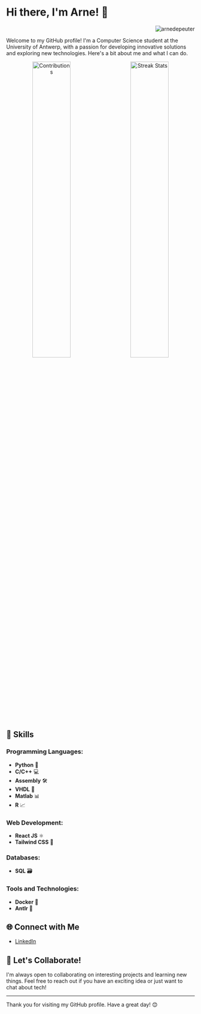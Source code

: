 # Hi there, I'm Arne! 👋
<p align="right"> <img src="https://komarev.com/ghpvc/?username=arnedepeuter&label=Profile%20views&color=0e75b6&style=flat" alt="arnedepeuter" /> </p>

Welcome to my GitHub profile! I'm a Computer Science student at the University of Antwerp, with a passion for developing innovative solutions and exploring new technologies. Here's a bit about me and what I can do.

<p align="center">
  <img alt="Contributions" src="https://github.pumbas.net/api/contributions/ArneDePeuter?colour=fb8c00&bgColour=151515&dotColour=D04E4E" width="45%">
  &nbsp; &nbsp; &nbsp; &nbsp;
  <img alt="Streak Stats" src="https://github-readme-streak-stats.herokuapp.com/?user=arnedepeuter&theme=dark&hide_border=true" width="45%">
</p>


## 🚀 Skills

### Programming Languages:
- **Python** 🐍
- **C/C++** 💻
- **Assembly** 🛠️
- **VHDL** 🔧
- **Matlab** 📊
- **R** 📈

### Web Development:
- **React JS** ⚛️
- **Tailwind CSS** 🎨

### Databases:
- **SQL** 🗃️

### Tools and Technologies:
- **Docker** 🐳
- **Antlr** 📜

<!---
## 🌟 Projects

Here are a few projects that I'm proud of:

- **[Project 1 Name](link-to-project)**: A brief description of the project, highlighting the main technologies used and the problem it solves.
- **[Project 2 Name](link-to-project)**: Another project description, focusing on the unique aspects or the learning experience it provided.
- **[Project 3 Name](link-to-project)**: Yet another project, emphasizing your role and contributions.
-->

## 🌐 Connect with Me

- [LinkedIn](https://www.linkedin.com/in/arne-de-peuter-4055a6267/)

## 💬 Let's Collaborate!

I'm always open to collaborating on interesting projects and learning new things. Feel free to reach out if you have an exciting idea or just want to chat about tech!

---

Thank you for visiting my GitHub profile. Have a great day! 😊

